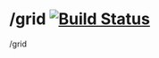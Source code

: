 /grid [![Build Status](https://travis-ci.org/andrewmcwatters/grid.svg)](https://travis-ci.org/andrewmcwatters/grid)
=====

/grid
